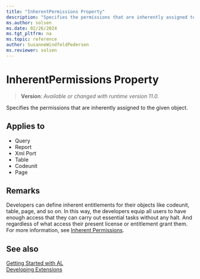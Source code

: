 ```yaml
---
title: "InherentPermissions Property"
description: "Specifies the permissions that are inherently assigned to the given object."
ms.author: solsen
ms.date: 02/26/2024
ms.tgt_pltfrm: na
ms.topic: reference
author: SusanneWindfeldPedersen
ms.reviewer: solsen
---
```

[//]: # (START>DO_NOT_EDIT)
[//]: # (IMPORTANT:Do not edit any of the content between here and the END>DO_NOT_EDIT.)
[//]: # (Any modifications should be made in the .xml files in the ModernDev repo.)
# InherentPermissions Property
> **Version**: _Available or changed with runtime version 11.0._

Specifies the permissions that are inherently assigned to the given object.

## Applies to
-   Query
-   Report
-   Xml Port
-   Table
-   Codeunit
-   Page

[//]: # (IMPORTANT: END>DO_NOT_EDIT)

## Remarks

Developers can define inherent entitlements for their objects like codeunit, table, page, and so on. In this way, the developers equip all users to have enough access that they can carry out essential tasks without any halt. And regardless of what access their present license or entitlement grant them. For more information, see [Inherent Permissions](../devenv-inherent-permissions.md).

## See also

[Getting Started with AL](../devenv-get-started.md)  
[Developing Extensions](../devenv-dev-overview.md)  